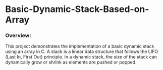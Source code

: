 # Basic-Dynamic-Stack-Based-on-Array

### Overview:

This project demonstrates the implementation of a basic dynamic stack using an array in C. A stack is a linear data structure that follows the LIFO (Last In, First Out) principle. In a dynamic stack, the size of the stack can dynamically grow or shrink as elements are pushed or popped.
